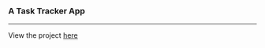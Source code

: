 ### A Task Tracker App 
* * *
View the project [here](https://unruffled-montalcini-194552.netlify.app/)


